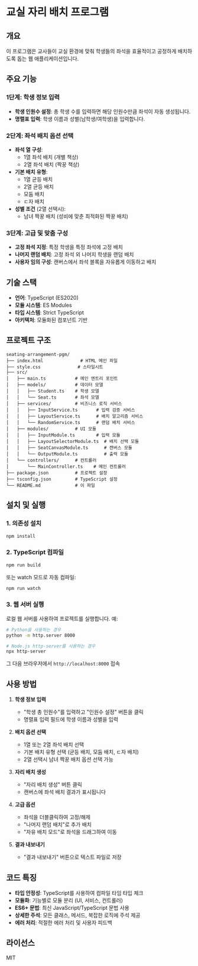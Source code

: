 # 교실 자리 배치 프로그램

## 개요

이 프로그램은 교사들이 교실 환경에 맞춰 학생들의 좌석을 효율적이고 공정하게 배치하도록 돕는 웹 애플리케이션입니다.

## 주요 기능

### 1단계: 학생 정보 입력
- **학생 인원수 설정**: 총 학생 수를 입력하면 해당 인원수만큼 좌석이 자동 생성됩니다.
- **명렬표 입력**: 학생 이름과 성별(남학생/여학생)을 입력합니다.

### 2단계: 좌석 배치 옵션 선택
- **좌석 열 구성**: 
  - 1열 좌석 배치 (개별 책상)
  - 2열 좌석 배치 (짝꿍 책상)
- **기본 배치 유형**:
  - 1열 균등 배치
  - 2열 균등 배치
  - 모둠 배치
  - ㄷ자 배치
- **성별 조건** (2열 선택시):
  - 남녀 짝꿍 배치 (성비에 맞춘 최적화된 짝꿍 배치)

### 3단계: 고급 및 맞춤 구성
- **고정 좌석 지정**: 특정 학생을 특정 좌석에 고정 배치
- **나머지 랜덤 배치**: 고정 좌석 외 나머지 학생을 랜덤 배치
- **사용자 임의 구성**: 캔버스에서 좌석 블록을 자유롭게 이동하고 배치

## 기술 스택

- **언어**: TypeScript (ES2020)
- **모듈 시스템**: ES Modules
- **타입 시스템**: Strict TypeScript
- **아키텍처**: 모듈화된 컴포넌트 기반

## 프로젝트 구조

```
seating-arrangement-pgm/
├── index.html              # HTML 메인 파일
├── style.css              # 스타일시트
├── src/
│   ├── main.ts           # 메인 엔트리 포인트
│   ├── models/           # 데이터 모델
│   │   ├── Student.ts    # 학생 모델
│   │   └── Seat.ts       # 좌석 모델
│   ├── services/         # 비즈니스 로직 서비스
│   │   ├── InputService.ts       # 입력 검증 서비스
│   │   ├── LayoutService.ts      # 배치 알고리즘 서비스
│   │   └── RandomService.ts      # 랜덤 배치 서비스
│   ├── modules/          # UI 모듈
│   │   ├── InputModule.ts        # 입력 모듈
│   │   ├── LayoutSelectorModule.ts  # 배치 선택 모듈
│   │   ├── SeatCanvasModule.ts      # 캔버스 모듈
│   │   └── OutputModule.ts          # 출력 모듈
│   └── controllers/      # 컨트롤러
│       └── MainController.ts    # 메인 컨트롤러
├── package.json          # 프로젝트 설정
├── tsconfig.json         # TypeScript 설정
└── README.md             # 이 파일
```

## 설치 및 실행

### 1. 의존성 설치

```bash
npm install
```

### 2. TypeScript 컴파일

```bash
npm run build
```

또는 watch 모드로 자동 컴파일:

```bash
npm run watch
```

### 3. 웹 서버 실행

로컬 웹 서버를 사용하여 프로젝트를 실행합니다. 예:

```bash
# Python을 사용하는 경우
python -m http.server 8000

# Node.js http-server를 사용하는 경우
npx http-server
```

그 다음 브라우저에서 `http://localhost:8000` 접속

## 사용 방법

1. **학생 정보 입력**
   - "학생 총 인원수"를 입력하고 "인원수 설정" 버튼을 클릭
   - 명렬표 입력 필드에 학생 이름과 성별을 입력

2. **배치 옵션 선택**
   - 1열 또는 2열 좌석 배치 선택
   - 기본 배치 유형 선택 (균등 배치, 모둠 배치, ㄷ자 배치)
   - 2열 선택시 남녀 짝꿍 배치 옵션 선택 가능

3. **자리 배치 생성**
   - "자리 배치 생성" 버튼 클릭
   - 캔버스에 좌석 배치 결과가 표시됩니다

4. **고급 옵션**
   - 좌석을 더블클릭하여 고정/해제
   - "나머지 랜덤 배치"로 추가 배치
   - "자유 배치 모드"로 좌석을 드래그하여 이동

5. **결과 내보내기**
   - "결과 내보내기" 버튼으로 텍스트 파일로 저장

## 코드 특징

- **타입 안정성**: TypeScript를 사용하여 컴파일 타임 타입 체크
- **모듈화**: 기능별로 모듈 분리 (UI, 서비스, 컨트롤러)
- **ES6+ 문법**: 최신 JavaScript/TypeScript 문법 사용
- **상세한 주석**: 모든 클래스, 메서드, 복잡한 로직에 주석 제공
- **에러 처리**: 적절한 에러 처리 및 사용자 피드백

## 라이선스

MIT

